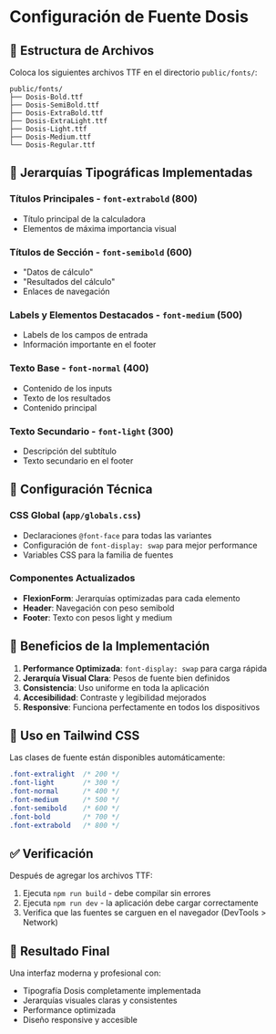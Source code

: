 # Configuración de Fuente Dosis

## 📁 Estructura de Archivos

Coloca los siguientes archivos TTF en el directorio `public/fonts/`:

```
public/fonts/
├── Dosis-Bold.ttf
├── Dosis-SemiBold.ttf
├── Dosis-ExtraBold.ttf
├── Dosis-ExtraLight.ttf
├── Dosis-Light.ttf
├── Dosis-Medium.ttf
└── Dosis-Regular.ttf
```

## 🎨 Jerarquías Tipográficas Implementadas

### **Títulos Principales** - `font-extrabold` (800)
- Título principal de la calculadora
- Elementos de máxima importancia visual

### **Títulos de Sección** - `font-semibold` (600)
- "Datos de cálculo"
- "Resultados del cálculo"
- Enlaces de navegación

### **Labels y Elementos Destacados** - `font-medium` (500)
- Labels de los campos de entrada
- Información importante en el footer

### **Texto Base** - `font-normal` (400)
- Contenido de los inputs
- Texto de los resultados
- Contenido principal

### **Texto Secundario** - `font-light` (300)
- Descripción del subtítulo
- Texto secundario en el footer

## 🔧 Configuración Técnica

### CSS Global (`app/globals.css`)
- Declaraciones `@font-face` para todas las variantes
- Configuración de `font-display: swap` para mejor performance
- Variables CSS para la familia de fuentes

### Componentes Actualizados
- **FlexionForm**: Jerarquías optimizadas para cada elemento
- **Header**: Navegación con peso semibold
- **Footer**: Texto con pesos light y medium

## 🚀 Beneficios de la Implementación

1. **Performance Optimizada**: `font-display: swap` para carga rápida
2. **Jerarquía Visual Clara**: Pesos de fuente bien definidos
3. **Consistencia**: Uso uniforme en toda la aplicación
4. **Accesibilidad**: Contraste y legibilidad mejorados
5. **Responsive**: Funciona perfectamente en todos los dispositivos

## 📱 Uso en Tailwind CSS

Las clases de fuente están disponibles automáticamente:

```css
.font-extralight  /* 200 */
.font-light       /* 300 */
.font-normal      /* 400 */
.font-medium      /* 500 */
.font-semibold    /* 600 */
.font-bold        /* 700 */
.font-extrabold   /* 800 */
```

## ✅ Verificación

Después de agregar los archivos TTF:

1. Ejecuta `npm run build` - debe compilar sin errores
2. Ejecuta `npm run dev` - la aplicación debe cargar correctamente
3. Verifica que las fuentes se carguen en el navegador (DevTools > Network)

## 🎯 Resultado Final

Una interfaz moderna y profesional con:
- Tipografía Dosis completamente implementada
- Jerarquías visuales claras y consistentes
- Performance optimizada
- Diseño responsive y accesible 